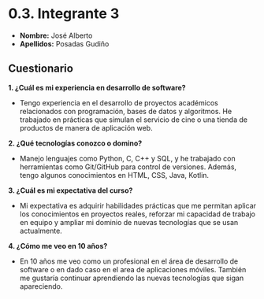 # 0.3. Integrante 3
- **Nombre:** José Alberto
- **Apellidos:** Posadas Gudiño

## Cuestionario

**1. ¿Cuál es mi experiencia en desarrollo de software?**

- Tengo experiencia en el desarrollo de proyectos académicos relacionados con programación, bases de datos y algoritmos. He trabajado en prácticas que simulan el servicio de cine o una tienda de productos de manera de aplicación web.

**2. ¿Qué tecnologías conozco o domino?**

- Manejo lenguajes como Python, C, C++ y SQL, y he trabajado con herramientas como Git/GitHub para control de versiones. Además, tengo  algunos conocimientos en HTML, CSS, Java, Kotlin.

**3. ¿Cuál es mi expectativa del curso?**

- Mi expectativa es adquirir habilidades prácticas que me permitan aplicar los conocimientos en proyectos reales, reforzar mi capacidad de trabajo en equipo y ampliar mi dominio de nuevas tecnologías que se usan actualmente.

**4. ¿Cómo me veo en 10 años?**

- En 10 años me veo como un profesional en el área de desarrollo de software o en dado caso en el area de aplicaciones móviles. También me gustaría continuar aprendiendo las nuevas tecnologías que sigan apareciendo.



